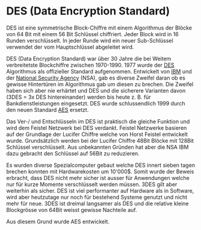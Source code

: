 # DES \(Data Encryption Standard\)

DES ist eine symmetrische Block-Chiffre mit einem Algorithmus der Blöcke von 64 Bit mit einem 56 Bit Schlüssel chiffriert. Jeder Block wird in 16 Runden verschlüsselt. In jeder Runde wird ein neuer Sub-Schlüssel verwendet der vom Hauptschlüssel abgeleitet wird.

DES \(Data Encryption Standard\) war über 30 Jahre die bei Weitem verbreitetste Blockchiffre zwischen 1970-1990. 1977 wurde der [DES](https://de.wikipedia.org/wiki/Data_Encryption_Standard) Algorithmus als offizieller Standard aufgenommen. Entwickelt von [IBM](https://de.wikipedia.org/wiki/IBM) und der [National Security Agency](https://de.wikipedia.org/wiki/National_Security_Agency) \(NSA\), gab es diverse Zweifel daran ob es gewisse Hintertüren im Algorithmus gab um diesen zu brechen. Die Zweifel haben sich aber nie erhärtet und DES und die sicherere Varianten davon \(3DES = 3x DES hintereinander\) werden bis heute z. B. für Bankdienstleistungen eingesetzt. DES wurde schlussendlich 1999 durch den neuen Standard [AES](https://de.wikipedia.org/wiki/Advanced_Encryption_Standard) ersetzt.

Das Ver-/ und Entschlüsseln im DES ist praktisch die gleiche Funktion und wird dem Feistel Netzwerk bei DES verdankt. Feistel Netzwerke basieren auf der Grundlage der Lucifer Chiffre welche von Horst Feistel entwickelt wurde. Grundsätzlich werden bei der Lucifer Chiffre 48Bit Blöcke mit 128Bit Schlüssel verschlüsselt. Aus unbekannten Gründen hat aber die NSA IBM dazu gebracht den Schlüssel auf 56Bit zu reduzieren.

Es wurden diverse Spezialcomputer gebaut welche DES innert sieben tagen brechen konnten mit Hardwarekosten um 10'000$. Somit wurde der Beweis erbracht, dass DES nicht mehr sicher ist ausser für Anwendungen welche nur für kurze Momente verschlüsselt werden müssen. 3DES gilt aber weiterhin als sicher. DES ist viel performanter auf Hardware als in Software, wird aber heutzutage nur noch für bestehend Systeme genutzt und nicht mehr für neue. 3DES ist dreimal langsamer als DES und die relative kleine Blockgrösse von 64Bit weisst gewisse Nachteile auf.

  Aus diesem Grund wurde AES entwickelt.  


